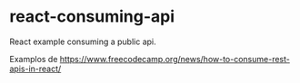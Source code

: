 # react-consuming-api
React example consuming a public api. 

Examplos de 
https://www.freecodecamp.org/news/how-to-consume-rest-apis-in-react/
